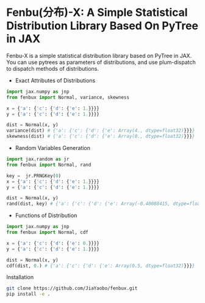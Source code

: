 # Fenbu(分布)-X: A Simple Statistical Distribution Library Based On PyTree in JAX

Fenbu-X is a simple statistical distribution library based on PyTree in JAX. You can use pytrees as parameters of distributions, and use plum-dispatch to dispatch methods of distributions.

* Exact Attributes of Distributions

```python
import jax.numpy as jnp
from fenbux import Normal, variance, skewness

x = {'a': {'c': {'d': {'e': 1.}}}}
y = {'a': {'c': {'d': {'e': 1.}}}}

dist = Normal(x, y)
variance(dist) # {'a': {'c': {'d': {'e': Array(4., dtype=float32)}}}}
skewness(dist) # {'a': {'c': {'d': {'e': Array(0., dtype=float32)}}}}
``` 

* Random Variables Generation

```python
import jax.random as jr
from fenbux import Normal, rand

key =  jr.PRNGKey(0)
x = {'a': {'c': {'d': {'e': 1.}}}}
y = {'a': {'c': {'d': {'e': 1.}}}}

dist = Normal(x, y)
rand(dist, key) # {'a': {'c': {'d': {'e': Array(-0.40088415, dtype=float32)}}}}
```

* Functions of Distribution

```python
import jax.numpy as jnp
from fenbux import Normal, cdf

x = {'a': {'c': {'d': {'e': 0.}}}}
y = {'a': {'c': {'d': {'e': 1.}}}}

dist = Normal(x, y)
cdf(dist, 0.) # {'a': {'c': {'d': {'e': Array(0.5, dtype=float32)}}}}
```

Installation

```bash
git clone https://github.com/JiaYaobo/fenbux.git
pip install -e .
```